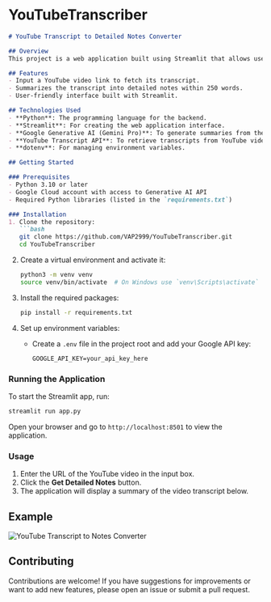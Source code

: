 # YouTubeTranscriber


```markdown
# YouTube Transcript to Detailed Notes Converter

## Overview
This project is a web application built using Streamlit that allows users to convert YouTube video transcripts into summarized notes. By leveraging Google's generative AI capabilities, the application provides concise and informative summaries from the video transcripts, making it easier for users to grasp key points from videos without watching the entire content.

## Features
- Input a YouTube video link to fetch its transcript.
- Summarizes the transcript into detailed notes within 250 words.
- User-friendly interface built with Streamlit.

## Technologies Used
- **Python**: The programming language for the backend.
- **Streamlit**: For creating the web application interface.
- **Google Generative AI (Gemini Pro)**: To generate summaries from the video transcripts.
- **YouTube Transcript API**: To retrieve transcripts from YouTube videos.
- **dotenv**: For managing environment variables.

## Getting Started

### Prerequisites
- Python 3.10 or later
- Google Cloud account with access to Generative AI API
- Required Python libraries (listed in the `requirements.txt`)

### Installation
1. Clone the repository:
   ```bash
   git clone https://github.com/VAP2999/YouTubeTranscriber.git
   cd YouTubeTranscriber
   ```

2. Create a virtual environment and activate it:
   ```bash
   python3 -m venv venv
   source venv/bin/activate  # On Windows use `venv\Scripts\activate`
   ```

3. Install the required packages:
   ```bash
   pip install -r requirements.txt
   ```

4. Set up environment variables:
   - Create a `.env` file in the project root and add your Google API key:
     ```
     GOOGLE_API_KEY=your_api_key_here
     ```

### Running the Application
To start the Streamlit app, run:
```bash
streamlit run app.py
```
Open your browser and go to `http://localhost:8501` to view the application.

### Usage
1. Enter the URL of the YouTube video in the input box.
2. Click the **Get Detailed Notes** button.
3. The application will display a summary of the video transcript below.

## Example
![YouTube Transcript to Notes Converter](http://img.youtube.com/vi/example_video_id/0.jpg)

## Contributing
Contributions are welcome! If you have suggestions for improvements or want to add new features, please open an issue or submit a pull request.

```
